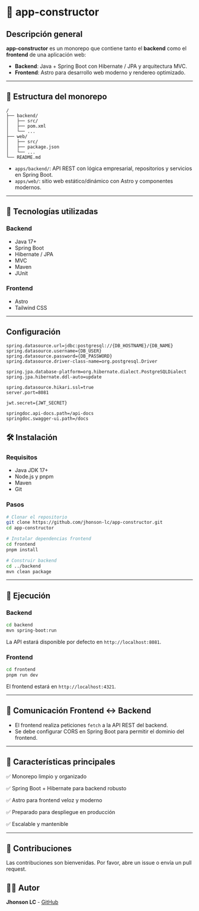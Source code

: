 # 🧩 app-constructor

## Descripción general

**app-constructor** es un monorepo que contiene tanto el **backend** como el **frontend** de una aplicación web:

- **Backend**: Java + Spring Boot con Hibernate / JPA y arquitectura MVC.
- **Frontend**: Astro para desarrollo web moderno y rendereo optimizado.

---

## 🚀 Estructura del monorepo

```
/
├── backend/
│   ├── src/
│   ├── pom.xml
│   └── ...
├── web/
│   ├── src/
│   ├── package.json
│   └── ...
└── README.md
```

- `apps/backend/`: API REST con lógica empresarial, repositorios y servicios en Spring Boot.
- `apps/web/`: sitio web estático/dinámico con Astro y componentes modernos.

---

## 🧱 Tecnologías utilizadas

### Backend
- Java 17+
- Spring Boot
- Hibernate / JPA
- MVC
- Maven 
- JUnit 

### Frontend
- Astro
- Tailwind CSS

---

## Configuración

``` 
spring.datasource.url=jdbc:postgresql://{DB_HOSTNAME}/{DB_NAME}
spring.datasource.username={DB_USER}
spring.datasource.password={DB_PASSWORD}
spring.datasource.driver-class-name=org.postgresql.Driver

spring.jpa.database-platform=org.hibernate.dialect.PostgreSQLDialect
spring.jpa.hibernate.ddl-auto=update

spring.datasource.hikari.ssl=true
server.port=8081

jwt.secret={JWT_SECRET}

springdoc.api-docs.path=/api-docs
springdoc.swagger-ui.path=/docs
```

## 🛠️ Instalación

### Requisitos

- Java JDK 17+
- Node.js y pnpm
- Maven
- Git

### Pasos

```bash
# Clonar el repositorio
git clone https://github.com/jhonson-lc/app-constructor.git
cd app-constructor

# Instalar dependencias frontend
cd frontend
pnpm install

# Construir backend
cd ../backend
mvn clean package
```

---

## 🚀 Ejecución

### Backend

```bash
cd backend
mvn spring-boot:run
```

La API estará disponible por defecto en `http://localhost:8081`.

### Frontend

```bash
cd frontend
pnpm run dev
```

El frontend estará en `http://localhost:4321`.

---

## 🔗 Comunicación Frontend ↔ Backend

- El frontend realiza peticiones `fetch` a la API REST del backend.
- Se debe configurar CORS en Spring Boot para permitir el dominio del frontend.

---

## 🎯 Características principales

✅ Monorepo limpio y organizado

✅ Spring Boot + Hibernate para backend robusto

✅ Astro para frontend veloz y moderno

✅ Preparado para despliegue en producción

✅ Escalable y mantenible

---

## 🤝 Contribuciones

Las contribuciones son bienvenidas. Por favor, abre un issue o envía un pull request.

## 👨‍💻 Autor

**Jhonson LC** - [GitHub](https://github.com/jhonson-lc)